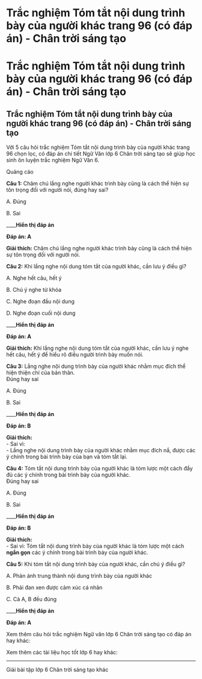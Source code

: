 # Trắc nghiệm Tóm tắt nội dung trình bày của người khác trang 96 (có đáp án) - Chân trời sáng tạo

# Trắc nghiệm Tóm tắt nội dung trình bày của người khác trang 96 (có đáp án) - Chân trời sáng tạo

## Trắc nghiệm Tóm tắt nội dung trình bày của người khác trang 96 (có đáp án) - Chân trời sáng tạo

Với 5 câu hỏi trắc nghiệm Tóm tắt nội dung trình bày của người khác trang 96 chọn lọc, có đáp án chi tiết Ngữ Văn lớp 6 Chân trời sáng tạo sẽ giúp học sinh ôn luyện trắc nghiệm Ngữ Văn 6.

Quảng cáo

**Câu 1:** Chăm chú lắng nghe người khác trình bày cũng là cách thể hiện sự tôn trọng đối với người nói, đúng hay sai?

A. Đúng

B. Sai 

____**Hiển thị đáp án**

**Đáp án: A**

**Giải thích:** Chăm chú lắng nghe người khác trình bày cũng là cách thể hiện sự tôn trọng đối với người nói. 

**Câu 2:** Khi lắng nghe nội dung tóm tắt của người khác, cần lưu ý điều gì?

A. Nghe hết câu, hết ý

B. Chú ý nghe từ khóa

C. Nghe đoạn đầu nội dung

D. Nghe đoạn cuối nội dung 

____**Hiển thị đáp án**

**Đáp án: A**

**Giải thích:** Khi lắng nghe nội dung tóm tắt của người khác, cần lưu ý nghe hết câu, hết ý để hiểu rõ điều người trình bày muốn nói. 

**Câu 3:** Lắng nghe nội dung trình bày của người khác nhằm mục đích thể hiện thiện chí của bản thân.  
Đúng hay sai

A. Đúng

B. Sai 

____**Hiển thị đáp án**

**Đáp án: B**

**Giải thích:**  
\- Sai vì:  
\- Lắng nghe nội dung trình bày của người khác nhằm mục đích nắ, được các ý chính trong bài trình bày của bạn và tóm tắt lại. 

**Câu 4:** Tóm tắt nội dung trình bày của người khác là tóm lược một cách đầy đủ các ý chính trong bài trình bày của người khác.  
Đúng hay sai

A. Đúng

B. Sai 

____**Hiển thị đáp án**

**Đáp án: B**

**Giải thích:**  
\- Sai vì: Tóm tắt nội dung trình bày của người khác là tóm lược một cách **ngắn gọn** các ý chính trong bài trình bày của người khác. 

**Câu 5:** Khi tóm tắt nội dung trình bày của người khác, cần chú ý điều gì?

A. Phản ánh trung thành nội dung trình bày của người khác

B. Phải đan xen được cảm xúc cá nhân

C. Cả A, B đều đúng 

____**Hiển thị đáp án**

**Đáp án: A**

Xem thêm câu hỏi trắc nghiệm Ngữ văn lớp 6 Chân trời sáng tạo có đáp án hay khác:

Xem thêm các tài liệu học tốt lớp 6 hay khác:

* * *

Giải bài tập lớp 6 Chân trời sáng tạo khác
